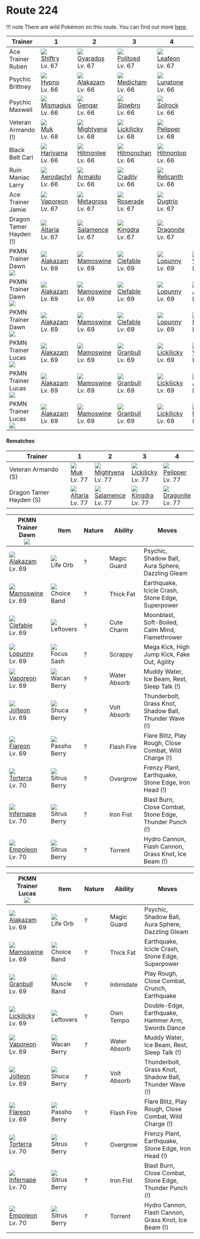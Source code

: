 # Route 224

!!! note
    There are wild Pokémon on this route. You can find out more [here](../../wild_pokemon/route_224/).


Trainer                          | 1                                  | 2                                 | 3                                  | 4                                  | 5                                | 6
---                              | ---                                | ---                               | ---                                | ---                                | ---                              | ---
Ace Trainer Ruben                | ![][275]<br>[Shiftry]<br>Lv. 67    | ![][130]<br>[Gyarados]<br>Lv. 67  | ![][186]<br>[Politoed]<br>Lv. 67   | ![][470]<br>[Leafeon]<br>Lv. 67    | &nbsp;                           | &nbsp;
Psychic Brittney                 | ![][097]<br>[Hypno]<br>Lv. 66      | ![][065]<br>[Alakazam]<br>Lv. 66  | ![][308]<br>[Medicham]<br>Lv. 66   | ![][337]<br>[Lunatone]<br>Lv. 66   | &nbsp;                           | &nbsp;
Psychic Maxwell                  | ![][429]<br>[Mismagius]<br>Lv. 66  | ![][094]<br>[Gengar]<br>Lv. 66    | ![][080]<br>[Slowbro]<br>Lv. 66    | ![][338]<br>[Solrock]<br>Lv. 66    | &nbsp;                           | &nbsp;
Veteran Armando (!)              | ![][089]<br>[Muk]<br>Lv. 68        | ![][262]<br>[Mightyena]<br>Lv. 68 | ![][463]<br>[Lickilicky]<br>Lv. 68 | ![][279]<br>[Pelipper]<br>Lv. 68   | &nbsp;                           | &nbsp;
Black Belt Carl                  | ![][297]<br>[Hariyama]<br>Lv. 66   | ![][106]<br>[Hitmonlee]<br>Lv. 66 | ![][107]<br>[Hitmonchan]<br>Lv. 66 | ![][237]<br>[Hitmontop]<br>Lv. 66  | &nbsp;                           | &nbsp;
Ruin Maniac Larry                | ![][142]<br>[Aerodactyl]<br>Lv. 66 | ![][348]<br>[Armaldo]<br>Lv. 66   | ![][346]<br>[Cradily]<br>Lv. 66    | ![][369]<br>[Relicanth]<br>Lv. 66  | &nbsp;                           | &nbsp;
Ace Trainer Jamie                | ![][134]<br>[Vaporeon]<br>Lv. 67   | ![][376]<br>[Metagross]<br>Lv. 67 | ![][407]<br>[Roserade]<br>Lv. 67   | ![][051]<br>[Dugtrio]<br>Lv. 67    | &nbsp;                           | &nbsp;
Dragon Tamer Hayden (!)          | ![][334]<br>[Altaria]<br>Lv. 67    | ![][373]<br>[Salamence]<br>Lv. 67 | ![][230]<br>[Kingdra]<br>Lv. 67    | ![][149]<br>[Dragonite]<br>Lv. 67  | &nbsp;                           | &nbsp;
PKMN Trainer Dawn<br>![][dawn]   | ![][065]<br>[Alakazam]<br>Lv. 69   | ![][473]<br>[Mamoswine]<br>Lv. 69 | ![][036]<br>[Clefable]<br>Lv. 69   | ![][428]<br>[Lopunny]<br>Lv. 69    | ![][134]<br>[Vaporeon]<br>Lv. 69 | ![][389]<br>[Torterra]<br>Lv. 70
PKMN Trainer Dawn<br>![][dawn]   | ![][065]<br>[Alakazam]<br>Lv. 69   | ![][473]<br>[Mamoswine]<br>Lv. 69 | ![][036]<br>[Clefable]<br>Lv. 69   | ![][428]<br>[Lopunny]<br>Lv. 69    | ![][135]<br>[Jolteon]<br>Lv. 69  | ![][392]<br>[Infernape]<br>Lv. 70
PKMN Trainer Dawn<br>![][dawn]   | ![][065]<br>[Alakazam]<br>Lv. 69   | ![][473]<br>[Mamoswine]<br>Lv. 69 | ![][036]<br>[Clefable]<br>Lv. 69   | ![][428]<br>[Lopunny]<br>Lv. 69    | ![][136]<br>[Flareon]<br>Lv. 69  | ![][395]<br>[Empoleon]<br>Lv. 70
PKMN Trainer Lucas<br>![][lucas] | ![][065]<br>[Alakazam]<br>Lv. 69   | ![][473]<br>[Mamoswine]<br>Lv. 69 | ![][210]<br>[Granbull]<br>Lv. 69   | ![][463]<br>[Lickilicky]<br>Lv. 69 | ![][134]<br>[Vaporeon]<br>Lv. 69 | ![][389]<br>[Torterra]<br>Lv. 70
PKMN Trainer Lucas<br>![][lucas] | ![][065]<br>[Alakazam]<br>Lv. 69   | ![][473]<br>[Mamoswine]<br>Lv. 69 | ![][210]<br>[Granbull]<br>Lv. 69   | ![][463]<br>[Lickilicky]<br>Lv. 69 | ![][135]<br>[Jolteon]<br>Lv. 69  | ![][392]<br>[Infernape]<br>Lv. 70
PKMN Trainer Lucas<br>![][lucas] | ![][065]<br>[Alakazam]<br>Lv. 69   | ![][473]<br>[Mamoswine]<br>Lv. 69 | ![][210]<br>[Granbull]<br>Lv. 69   | ![][463]<br>[Lickilicky]<br>Lv. 69 | ![][136]<br>[Flareon]<br>Lv. 69  | ![][395]<br>[Empoleon]<br>Lv. 70

#### Rematches

Trainer                 | 1                               | 2                                 | 3                                  | 4
---                     | ---                             | ---                               | ---                                | ---
Veteran Armando (S)     | ![][089]<br>[Muk]<br>Lv. 77     | ![][262]<br>[Mightyena]<br>Lv. 77 | ![][463]<br>[Lickilicky]<br>Lv. 77 | ![][279]<br>[Pelipper]<br>Lv. 77
Dragon Tamer Hayden (S) | ![][334]<br>[Altaria]<br>Lv. 77 | ![][373]<br>[Salamence]<br>Lv. 77 | ![][230]<br>[Kingdra]<br>Lv. 77    | ![][149]<br>[Dragonite]<br>Lv. 77

PKMN Trainer Dawn<br>![][dawn]    | Item                              | Nature | Ability      | Moves
---                               | ---                               | ---    | ---          | ---
![][065]<br>[Alakazam]<br>Lv. 69  | ![][life-orb]<br>Life Orb         | ?      | Magic Guard  | Psychic, Shadow Ball, Aura Sphere, Dazzling Gleam
![][473]<br>[Mamoswine]<br>Lv. 69 | ![][choice-band]<br>Choice Band   | ?      | Thick Fat    | Earthquake, Icicle Crash, Stone Edge, Superpower
![][036]<br>[Clefable]<br>Lv. 69  | ![][leftovers]<br>Leftovers       | ?      | Cute Charm   | Moonblast, Soft-Boiled, Calm Mind, Flamethrower
![][428]<br>[Lopunny]<br>Lv. 69   | ![][focus-sash]<br>Focus Sash     | ?      | Scrappy      | Mega Kick, High Jump Kick, Fake Out, Agility
![][134]<br>[Vaporeon]<br>Lv. 69  | ![][wacan-berry]<br>Wacan Berry   | ?      | Water Absorb | Muddy Water, Ice Beam, Rest, Sleep Talk                 (!)
![][135]<br>[Jolteon]<br>Lv. 69   | ![][shuca-berry]<br>Shuca Berry   | ?      | Volt Absorb  | Thunderbolt, Grass Knot, Shadow Ball, Thunder Wave      (!)
![][136]<br>[Flareon]<br>Lv. 69   | ![][passho-berry]<br>Passho Berry | ?      | Flash Fire   | Flare Blitz, Play Rough, Close Combat, Wild Charge      (!)
![][389]<br>[Torterra]<br>Lv. 70  | ![][sitrus-berry]<br>Sitrus Berry | ?      | Overgrow     | Frenzy Plant, Earthquake, Stone Edge, Iron Head         (!)
![][392]<br>[Infernape]<br>Lv. 70 | ![][sitrus-berry]<br>Sitrus Berry | ?      | Iron Fist    | Blast Burn, Close Combat, Stone Edge, Thunder Punch     (!)
![][395]<br>[Empoleon]<br>Lv. 70  | ![][sitrus-berry]<br>Sitrus Berry | ?      | Torrent      | Hydro Cannon, Flash Cannon, Grass Knot, Ice Beam        (!)

PKMN Trainer Lucas<br>![][lucas]   | Item                              | Nature | Ability      | Moves
---                                | ---                               | ---    | ---          | ---
![][065]<br>[Alakazam]<br>Lv. 69   | ![][life-orb]<br>Life Orb         | ?      | Magic Guard  | Psychic, Shadow Ball, Aura Sphere, Dazzling Gleam
![][473]<br>[Mamoswine]<br>Lv. 69  | ![][choice-band]<br>Choice Band   | ?      | Thick Fat    | Earthquake, Icicle Crash, Stone Edge, Superpower
![][210]<br>[Granbull]<br>Lv. 69   | ![][muscle-band]<br>Muscle Band   | ?      | Intimidate   | Play Rough, Close Combat, Crunch, Earthquake
![][463]<br>[Lickilicky]<br>Lv. 69 | ![][leftovers]<br>Leftovers       | ?      | Own Tempo    | Double-Edge, Earthquake, Hammer Arm, Swords Dance
![][134]<br>[Vaporeon]<br>Lv. 69   | ![][wacan-berry]<br>Wacan Berry   | ?      | Water Absorb | Muddy Water, Ice Beam, Rest, Sleep Talk                 (!)
![][135]<br>[Jolteon]<br>Lv. 69    | ![][shuca-berry]<br>Shuca Berry   | ?      | Volt Absorb  | Thunderbolt, Grass Knot, Shadow Ball, Thunder Wave      (!)
![][136]<br>[Flareon]<br>Lv. 69    | ![][passho-berry]<br>Passho Berry | ?      | Flash Fire   | Flare Blitz, Play Rough, Close Combat, Wild Charge      (!)
![][389]<br>[Torterra]<br>Lv. 70   | ![][sitrus-berry]<br>Sitrus Berry | ?      | Overgrow     | Frenzy Plant, Earthquake, Stone Edge, Iron Head         (!)
![][392]<br>[Infernape]<br>Lv. 70  | ![][sitrus-berry]<br>Sitrus Berry | ?      | Iron Fist    | Blast Burn, Close Combat, Stone Edge, Thunder Punch     (!)
![][395]<br>[Empoleon]<br>Lv. 70   | ![][sitrus-berry]<br>Sitrus Berry | ?      | Torrent      | Hydro Cannon, Flash Cannon, Grass Knot, Ice Beam        (!)

[Clefable]: ../../pokemon_changes/036/
[Dugtrio]: ../../pokemon_changes/051/
[Alakazam]: ../../pokemon_changes/065/
[Slowbro]: ../../pokemon_changes/080/
[Muk]: ../../pokemon_changes/089/
[Gengar]: ../../pokemon_changes/094/
[Hypno]: ../../pokemon_changes/097/
[Hitmonlee]: ../../pokemon_changes/106/
[Hitmonchan]: ../../pokemon_changes/107/
[Gyarados]: ../../pokemon_changes/130/
[Vaporeon]: ../../pokemon_changes/134/
[Jolteon]: ../../pokemon_changes/135/
[Flareon]: ../../pokemon_changes/136/
[Aerodactyl]: ../../pokemon_changes/142/
[Dragonite]: ../../pokemon_changes/149/
[Politoed]: ../../pokemon_changes/186/
[Granbull]: ../../pokemon_changes/210/
[Kingdra]: ../../pokemon_changes/230/
[Hitmontop]: ../../pokemon_changes/237/
[Mightyena]: ../../pokemon_changes/262/
[Shiftry]: ../../pokemon_changes/275/
[Pelipper]: ../../pokemon_changes/279/
[Hariyama]: ../../pokemon_changes/297/
[Medicham]: ../../pokemon_changes/308/
[Altaria]: ../../pokemon_changes/334/
[Lunatone]: ../../pokemon_changes/337/
[Solrock]: ../../pokemon_changes/338/
[Cradily]: ../../pokemon_changes/346/
[Armaldo]: ../../pokemon_changes/348/
[Relicanth]: ../../pokemon_changes/369/
[Salamence]: ../../pokemon_changes/373/
[Metagross]: ../../pokemon_changes/376/
[Torterra]: ../../pokemon_changes/389/
[Infernape]: ../../pokemon_changes/392/
[Empoleon]: ../../pokemon_changes/395/
[Roserade]: ../../pokemon_changes/407/
[Lopunny]: ../../pokemon_changes/428/
[Mismagius]: ../../pokemon_changes/429/
[Lickilicky]: ../../pokemon_changes/463/
[Leafeon]: ../../pokemon_changes/470/
[Mamoswine]: ../../pokemon_changes/473/
[choice-band]: ../img/items/choice-band.png
[focus-sash]: ../img/items/focus-sash.png
[leftovers]: ../img/items/leftovers.png
[life-orb]: ../img/items/life-orb.png
[muscle-band]: ../img/items/muscle-band.png
[passho-berry]: ../img/items/passho-berry.png
[shuca-berry]: ../img/items/shuca-berry.png
[sitrus-berry]: ../img/items/sitrus-berry.png
[wacan-berry]: ../img/items/wacan-berry.png
[036]: ../img/pokemon/036.png
[051]: ../img/pokemon/051.png
[065]: ../img/pokemon/065.png
[080]: ../img/pokemon/080.png
[089]: ../img/pokemon/089.png
[094]: ../img/pokemon/094.png
[097]: ../img/pokemon/097.png
[106]: ../img/pokemon/106.png
[107]: ../img/pokemon/107.png
[130]: ../img/pokemon/130.png
[134]: ../img/pokemon/134.png
[135]: ../img/pokemon/135.png
[136]: ../img/pokemon/136.png
[142]: ../img/pokemon/142.png
[149]: ../img/pokemon/149.png
[186]: ../img/pokemon/186.png
[210]: ../img/pokemon/210.png
[230]: ../img/pokemon/230.png
[237]: ../img/pokemon/237.png
[262]: ../img/pokemon/262.png
[275]: ../img/pokemon/275.png
[279]: ../img/pokemon/279.png
[297]: ../img/pokemon/297.png
[308]: ../img/pokemon/308.png
[334]: ../img/pokemon/334.png
[337]: ../img/pokemon/337.png
[338]: ../img/pokemon/338.png
[346]: ../img/pokemon/346.png
[348]: ../img/pokemon/348.png
[369]: ../img/pokemon/369.png
[373]: ../img/pokemon/373.png
[376]: ../img/pokemon/376.png
[389]: ../img/pokemon/389.png
[392]: ../img/pokemon/392.png
[395]: ../img/pokemon/395.png
[407]: ../img/pokemon/407.png
[428]: ../img/pokemon/428.png
[429]: ../img/pokemon/429.png
[463]: ../img/pokemon/463.png
[470]: ../img/pokemon/470.png
[473]: ../img/pokemon/473.png
[lucas]: ../img/trainer/lucas.png
[dawn]: ../img/trainer/dawn.png
